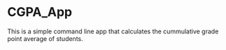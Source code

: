 # CGPA_App
This is a simple command line app that calculates the cummulative grade point average of students.
